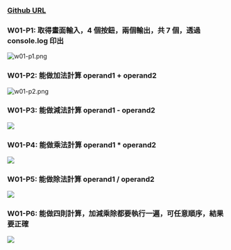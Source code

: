 ### [Github URL](https://github.com/Chuan0201/1112-1N-js-demo-211410302.git)

### W01-P1: 取得畫面輸入，4 個按鈕，兩個輸出，共 7 個，透過 console.log 印出

![w01-p1.png](https://yklkxuvilcamlqqnhytw.supabase.co/storage/v1/object/public/thu211410302/w01/w01-p1.png)

### W01-P2: 能做加法計算 operand1 + operand2

![w01-p2.png](https://yklkxuvilcamlqqnhytw.supabase.co/storage/v1/object/public/thu211410302/w01/w01-p2.png)

### W01-P3: 能做減法計算 operand1 - operand2

![](w01-p3.png)

### W01-P4: 能做乘法計算 operand1 \* operand2

![](w01-p4.png)

### W01-P5: 能做除法計算 operand1 / operand2

![](w01-p5.png)

### W01-P6: 能做四則計算，加減乘除都要執行一遍，可任意順序，結果要正確

![](w01-p6.png)
